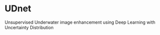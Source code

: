 # UDnet
Unsupervised Underwater image enhancement using Deep Learning with Uncertainty Distribution
